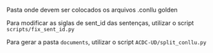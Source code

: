 Pasta onde devem ser colocados os arquivos .conllu golden

Para modificar as siglas de sent_id das sentenças, utilizar o script `scripts/fix_sent_id.py`

Para gerar a pasta `documents`, utilizar o script `ACDC-UD/split_conllu.py`
